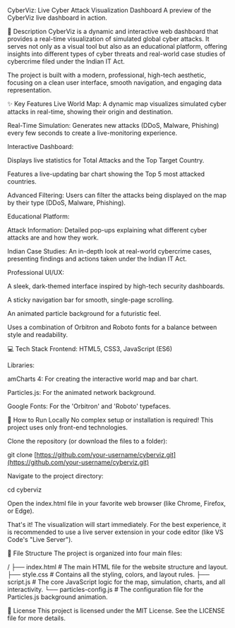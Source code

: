 CyberViz: Live Cyber Attack Visualization Dashboard
A preview of the CyberViz live dashboard in action.

📜 Description
CyberViz is a dynamic and interactive web dashboard that provides a real-time visualization of simulated global cyber attacks. It serves not only as a visual tool but also as an educational platform, offering insights into different types of cyber threats and real-world case studies of cybercrime filed under the Indian IT Act.

The project is built with a modern, professional, high-tech aesthetic, focusing on a clean user interface, smooth navigation, and engaging data representation.

✨ Key Features
Live World Map: A dynamic map visualizes simulated cyber attacks in real-time, showing their origin and destination.

Real-Time Simulation: Generates new attacks (DDoS, Malware, Phishing) every few seconds to create a live-monitoring experience.

Interactive Dashboard:

Displays live statistics for Total Attacks and the Top Target Country.

Features a live-updating bar chart showing the Top 5 most attacked countries.

Advanced Filtering: Users can filter the attacks being displayed on the map by their type (DDoS, Malware, Phishing).

Educational Platform:

Attack Information: Detailed pop-ups explaining what different cyber attacks are and how they work.

Indian Case Studies: An in-depth look at real-world cybercrime cases, presenting findings and actions taken under the Indian IT Act.

Professional UI/UX:

A sleek, dark-themed interface inspired by high-tech security dashboards.

A sticky navigation bar for smooth, single-page scrolling.

An animated particle background for a futuristic feel.

Uses a combination of Orbitron and Roboto fonts for a balance between style and readability.

💻 Tech Stack
Frontend: HTML5, CSS3, JavaScript (ES6)

Libraries:

amCharts 4: For creating the interactive world map and bar chart.

Particles.js: For the animated network background.

Google Fonts: For the 'Orbitron' and 'Roboto' typefaces.

🚀 How to Run Locally
No complex setup or installation is required! This project uses only front-end technologies.

Clone the repository (or download the files to a folder):

git clone [https://github.com/your-username/cyberviz.git](https://github.com/your-username/cyberviz.git)

Navigate to the project directory:

cd cyberviz

Open the index.html file in your favorite web browser (like Chrome, Firefox, or Edge).

That's it! The visualization will start immediately. For the best experience, it is recommended to use a live server extension in your code editor (like VS Code's "Live Server").

📂 File Structure
The project is organized into four main files:

/
├── index.html          # The main HTML file for the website structure and layout.
├── style.css           # Contains all the styling, colors, and layout rules.
├── script.js           # The core JavaScript logic for the map, simulation, charts, and all interactivity.
└── particles-config.js # The configuration file for the Particles.js background animation.

📄 License
This project is licensed under the MIT License. See the LICENSE file for more details.
